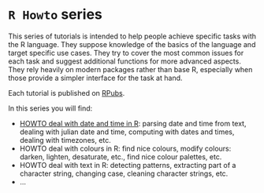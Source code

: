 # `R Howto` series

This series of tutorials is intended to help people achieve specific tasks with the R language. They suppose knowledge of the basics of the language and target specific use cases. They try to cover the most common issues for each task and suggest additional functions for more advanced aspects. They rely heavily on modern packages rather than base R, especially when those provide a simpler interface for the task at hand.

Each tutorial is published on [RPubs](https://rpubs.com/ "RPubs").

In this series you will find:

*   [HOWTO deal with date and time in R](http://rpubs.com/jo_irisson/howto_date_time): parsing date and time from text, dealing with julian date and time, computing with dates and times, dealing with timezones, etc.
*   HOWTO deal with colours in R: find nice colours, modify colours: darken, lighten, desaturate, etc., find nice colour palettes, etc.
*   HOWTO deal with text in R: detecting patterns, extracting part of a character string, changing case, cleaning character strings, etc.
*   ...
